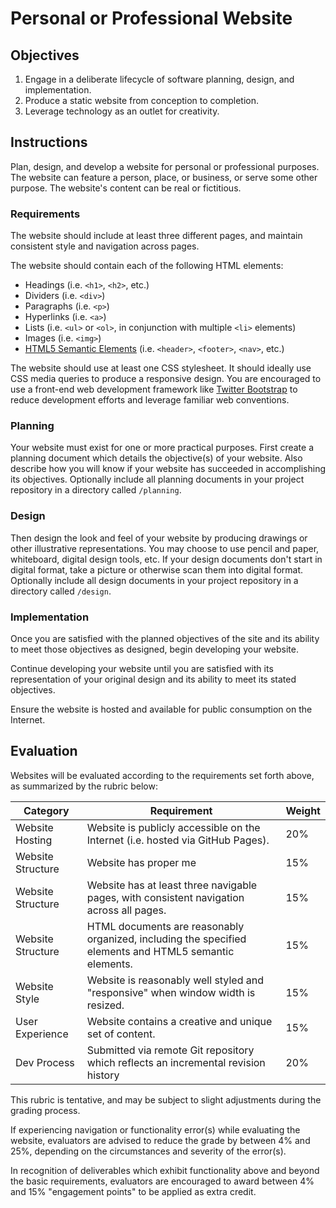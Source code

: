# Personal or Professional Website

## Objectives

  1. Engage in a deliberate lifecycle of software planning, design, and implementation.
  2. Produce a static website from conception to completion.
  3. Leverage technology as an outlet for creativity.

## Instructions

Plan, design, and develop a website for personal or professional purposes. The website can feature a person, place, or business, or serve some other purpose. The website's content can be real or fictitious.

### Requirements

The website should include at least three different pages, and maintain consistent style and navigation across pages.

The website should contain each of the following HTML elements:

   + Headings (i.e. `<h1>`, `<h2>`, etc.)
   + Dividers (i.e. `<div>`)
   + Paragraphs (i.e. `<p>`)
   + Hyperlinks (i.e. `<a>`)
   + Lists (i.e. `<ul>` or `<ol>`, in conjunction with multiple `<li>` elements)
   + Images (i.e. `<img>`)
   + [HTML5 Semantic Elements](http://www.w3schools.com/html/html5_semantic_elements.asp) (i.e. `<header>`, `<footer>`, `<nav>`, etc.)

The website should use at least one CSS stylesheet. It should ideally use CSS media queries to produce a responsive design. You are encouraged to use a front-end web development framework
 like [Twitter Bootstrap](https://getbootstrap.com/docs/5.0/getting-started/introduction/)
 to reduce development efforts and leverage familiar web conventions.

### Planning

Your website must exist for one or more practical purposes. First create a planning document which details the objective(s) of your website. Also describe how you will know if your website has succeeded in accomplishing its objectives. Optionally include all planning documents in your project repository in a directory called `/planning`.

### Design

Then design the look and feel of your website by producing drawings or other illustrative representations. You may choose to use pencil and paper, whiteboard, digital design tools, etc. If your design documents don't start in digital format, take a picture or otherwise scan them into digital format. Optionally include all design documents in your project repository in a directory called `/design`.

### Implementation

Once you are satisfied with the planned objectives of the site and its ability to meet those objectives as designed, begin developing your website.

Continue developing your website until you are satisfied with its representation of your original design and its ability to meet its stated objectives.

Ensure the website is hosted and available for public consumption on the Internet.



## Evaluation

Websites will be evaluated according to the requirements set forth above, as summarized by the rubric below:

Category | Requirement | Weight
--- | --- | ---
Website Hosting | Website is publicly accessible on the Internet (i.e. hosted via GitHub Pages). | 20%
Website Structure | Website has proper me | 15%
Website Structure | Website has at least three navigable pages, with consistent navigation across all pages. | 15%
Website Structure | HTML documents are reasonably organized, including the specified elements and HTML5 semantic elements. | 15%
Website Style | Website is reasonably well styled and "responsive" when window width is resized. | 15%
User Experience | Website contains a creative and unique set of content. | 15%
Dev Process | Submitted via remote Git repository which reflects an incremental revision history | 20%

This rubric is tentative, and may be subject to slight adjustments during the grading process.

If experiencing navigation or functionality error(s) while evaluating the website, evaluators are advised to reduce the grade by between 4% and 25%, depending on the circumstances and severity of the error(s).

In recognition of deliverables which exhibit functionality above and beyond the basic requirements, evaluators are encouraged to award between 4% and 15% "engagement points" to be applied as extra credit.
